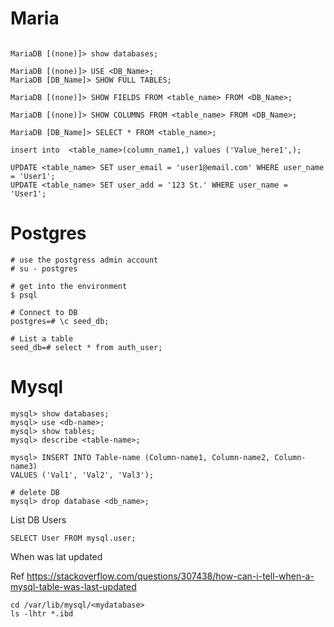 # Maria
```

MariaDB [(none)]> show databases;

MariaDB [(none)]> USE <DB_Name>;
MariaDB [DB_Name]> SHOW FULL TABLES;

MariaDB [(none)]> SHOW FIELDS FROM <table_name> FROM <DB_Name>;

MariaDB [(none)]> SHOW COLUMNS FROM <table_name> FROM <DB_Name>;

MariaDB [DB_Name]> SELECT * FROM <table_name>;

insert into  <table_name>(column_name1,) values ('Value_here1',);

UPDATE <table_name> SET user_email = 'user1@email.com' WHERE user_name = 'User1';
UPDATE <table_name> SET user_add = '123 St.' WHERE user_name = 'User1';
```

# Postgres
```
# use the postgress admin account
# su - postgres

# get into the environment
$ psql

# Connect to DB
postgres=# \c seed_db;

# List a table
seed_db=# select * from auth_user;
```

# Mysql
```
mysql> show databases;
mysql> use <db-name>;
mysql> show tables;
mysql> describe <table-name>;

mysql> INSERT INTO Table-name (Column-name1, Column-name2, Column-name3)
VALUES ('Val1', 'Val2', 'Val3');

# delete DB
mysql> drop database <db_name>;
```
List DB Users

```
SELECT User FROM mysql.user;
```

When was lat updated

Ref https://stackoverflow.com/questions/307438/how-can-i-tell-when-a-mysql-table-was-last-updated
```
cd /var/lib/mysql/<mydatabase>
ls -lhtr *.ibd
```
